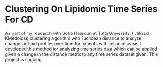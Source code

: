 # Clustering On Lipidomic Time Series For CD
As part of my research with Soha Hassoun at Tufts University, I utilized KMedoids() clustering algorithm with Euclidean distance to analyze changes in lipid profiles over time for patients with celiac disease. I developed this method for analyzing time series data which can be applied given a change in the distance metric to any time series dataset given. This project is ongoing.

